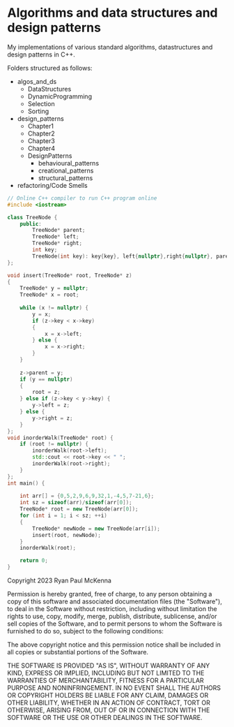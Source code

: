 # Algorithms and data structures and design patterns

My implementations of various standard algorithms, datastructures and design patterns in C++.

Folders structured as follows:
* algos_and_ds
    * DataStructures
    * DynamicProgramming
    * Selection
    * Sorting
* design_patterns
    * Chapter1
    * Chapter2
    * Chapter3
    * Chapter4
    * DesignPatterns
        * behavioural_patterns
        * creational_patterns
        * structural_patterns
* refactoring/Code Smells

```c++
// Online C++ compiler to run C++ program online
#include <iostream>

class TreeNode {
    public:
        TreeNode* parent;
        TreeNode* left;
        TreeNode* right;
        int key;
        TreeNode(int key): key{key}, left{nullptr},right{nullptr}, parent{nullptr} {}
};

void insert(TreeNode* root, TreeNode* z) 
{
    TreeNode* y = nullptr;
    TreeNode* x = root;
    
    while (x != nullptr) {
        y = x;
        if (z->key < x->key)
        {
            x = x->left;
        } else {
            x = x->right;
        }
    }
    
    z->parent = y;
    if (y == nullptr)
    {
        root = z;
    } else if (z->key < y->key) {
        y->left = z;
    } else {
        y->right = z;
    }
};
void inorderWalk(TreeNode* root) {
    if (root != nullptr) {
        inorderWalk(root->left);
        std::cout << root->key << " ";
        inorderWalk(root->right);
    }
};
int main() {
    
    int arr[] = {0,5,2,9,6,9,32,1,-4,5,7-21,6};
    int sz = sizeof(arr)/sizeof(arr[0]);
    TreeNode* root = new TreeNode(arr[0]);
    for (int i = 1; i < sz; ++i)
    {
        TreeNode* newNode = new TreeNode(arr[i]);
        insert(root, newNode);
    }
    inorderWalk(root);

    return 0;
}

```


Copyright 2023 Ryan Paul McKenna

Permission is hereby granted, free of charge, to any person obtaining a copy of this software and associated documentation files (the "Software"), to deal in the Software without restriction, including without limitation the rights to use, copy, modify, merge, publish, distribute, sublicense, and/or sell copies of the Software, and to permit persons to whom the Software is furnished to do so, subject to the following conditions:

The above copyright notice and this permission notice shall be included in all copies or substantial portions of the Software.

THE SOFTWARE IS PROVIDED "AS IS", WITHOUT WARRANTY OF ANY KIND, EXPRESS OR IMPLIED, INCLUDING BUT NOT LIMITED TO THE WARRANTIES OF MERCHANTABILITY, FITNESS FOR A PARTICULAR PURPOSE AND NONINFRINGEMENT. IN NO EVENT SHALL THE AUTHORS OR COPYRIGHT HOLDERS BE LIABLE FOR ANY CLAIM, DAMAGES OR OTHER LIABILITY, WHETHER IN AN ACTION OF CONTRACT, TORT OR OTHERWISE, ARISING FROM, OUT OF OR IN CONNECTION WITH THE SOFTWARE OR THE USE OR OTHER DEALINGS IN THE SOFTWARE.
